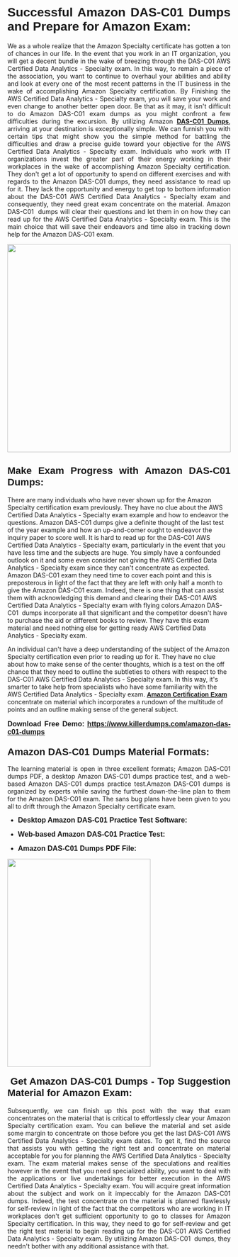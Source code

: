 <h1 dir="ltr" style="text-align: justify;"><strong><span style="font-family:Verdana,Geneva,sans-serif;">Successful Amazon DAS-C01 Dumps and Prepare for Amazon Exam:</span></strong></h1>

<p dir="ltr" style="text-align: justify;">We as a whole realize that the Amazon Specialty certificate has gotten a ton of chances in our life. In the event that you work in an IT organization, you will get a decent bundle in the wake of breezing through the DAS-C01 AWS Certified Data Analytics - Specialty exam. In this way, to remain a piece of the association, you want to continue to overhaul your abilities and ability and look at every one of the most recent patterns in the IT business in the wake of accomplishing Amazon Specialty certification. By Finishing the AWS Certified Data Analytics - Specialty exam, you will save your work and even change to another better open door. Be that as it may, it isn't difficult to do Amazon DAS-C01 exam dumps as you might confront a few difficulties during the excursion. By utilizing Amazon <a href="https://www.killerdumps.com/amazon-das-c01-dumps" target="_self"><strong>DAS-C01 Dumps</strong></a>, arriving at your destination is exceptionally simple. We can furnish you with certain tips that might show you the simple method for battling the difficulties and draw a precise guide toward your objective for the AWS Certified Data Analytics - Specialty exam. Individuals who work with IT organizations invest the greater part of their energy working in their workplaces in the wake of accomplishing Amazon Specialty certification. They don't get a lot of opportunity to spend on different exercises and with regards to the Amazon DAS-C01 dumps, they need assistance to read up for it. They lack the opportunity and energy to get top to bottom information about the DAS-C01 AWS Certified Data Analytics - Specialty exam and consequently, they need great exam concentrate on the material. Amazon DAS-C01  dumps will clear their questions and let them in on how they can read up for the AWS Certified Data Analytics - Specialty exam. This is the main choice that will save their endeavors and time also in tracking down help for the Amazon DAS-C01 exam.</p>

<p dir="ltr" style="text-align: justify;"><a href="https://www.killerdumps.com/amazon-das-c01-dumps" target="_self"><img alt="" src="https://lh3.googleusercontent.com/pw/AMWts8Awo2L3zgHzQ6YfEmTe4jLqDbxcIWs-TOQz5oRk2dAajsIGMCHHXkUvz1_W12Lx2ypOi5ioDTe0jlF2aDjYrAZ3HwJUDwZY99Re8JaaHoXaCpDum_Ib20Z-0s6sXPwVnAAg0ajISCJB1vP2JoakWNrn=w1094-h617-no?authuser=4" style="width: 100%; height: 470px;" /></a></p>

<h2 dir="ltr" style="text-align: justify;"><span style="font-size:22px;"><span style="font-family:Verdana,Geneva,sans-serif;"><strong>Make Exam Progress with Amazon DAS-C01 Dumps:</strong></span></span></h2>

<p>There are many individuals who have never shown up for the Amazon Specialty certification exam previously. They have no clue about the AWS Certified Data Analytics - Specialty exam example and how to endeavor the questions. Amazon DAS-C01 dumps give a definite thought of the last test of the year example and how an up-and-comer ought to endeavor the inquiry paper to score well. It is hard to read up for the DAS-C01 AWS Certified Data Analytics - Specialty exam, particularly in the event that you have less time and the subjects are huge. You simply have a confounded outlook on it and some even consider not giving the AWS Certified Data Analytics - Specialty exam since they can't concentrate as expected. Amazon DAS-C01 exam they need time to cover each point and this is preposterous in light of the fact that they are left with only half a month to give the Amazon DAS-C01 exam. Indeed, there is one thing that can assist them with acknowledging this demand and clearing their DAS-C01 AWS Certified Data Analytics - Specialty exam with flying colors.Amazon DAS-C01  dumps incorporate all that significant and the competitor doesn't have to purchase the aid or different books to review. They have this exam material and need nothing else for getting ready AWS Certified Data Analytics - Specialty exam.</p>

<p>An individual can't have a deep understanding of the subject of the Amazon Specialty certification even prior to reading up for it. They have no clue about how to make sense of the center thoughts, which is a test on the off chance that they need to outline the subtleties to others with respect to the DAS-C01 AWS Certified Data Analytics - Specialty exam. In this way, it's smarter to take help from specialists who have some familiarity with the AWS Certified Data Analytics - Specialty exam. <a href="https://www.killerdumps.com/amazon-specialty-braindumps" target="_self"><span style="font-family:Verdana,Geneva,sans-serif;"><strong>Amazon Certification Exam</strong></span></a> concentrate on material which incorporates a rundown of the multitude of points and an outline making sense of the general subject.</p>

<p dir="ltr" style="text-align: justify;"><span style="font-size:16px;"><strong><span style="font-family:Verdana,Geneva,sans-serif;">Download Free Demo:</span> <span style="font-family:Verdana,Geneva,sans-serif;"><a href="https://www.killerdumps.com/amazon-das-c01-dumps" target="_self">https://www.killerdumps.com/amazon-das-c01-dumps</a></span></strong></span></p>

<h3 dir="ltr" style="text-align: justify;"><span style="font-size:22px;"><span style="font-family:Verdana,Geneva,sans-serif;"><strong>Amazon DAS-C01 Dumps Material Formats:</strong></span></span></h3>

<p dir="ltr" style="text-align: justify;">The learning material is open in three excellent formats; Amazon DAS-C01 dumps PDF, a desktop Amazon DAS-C01 dumps practice test, and a web-based Amazon DAS-C01 dumps practice test.Amazon DAS-C01 dumps is organized by experts while saving the furthest down-the-line plan to them for the Amazon DAS-C01 exam. The sans bug plans have been given to you all to drift through the Amazon Specialty certificate exam.</p>

<ul dir="ltr">
	<li style="text-align: justify;"><span style="font-size:16px;"><span style="font-family:Verdana,Geneva,sans-serif;"><b>Desktop Amazon DAS-C01 Practice Test Software: </b></span></span></li>
	<li>
	<p style="text-align: justify;"><span style="font-size:16px;"><span style="font-family:Verdana,Geneva,sans-serif;"><b id="docs-internal-guid-44b45a43-7fff-2325-b530-fbb6de77fdb4">Web-based Amazon DAS-C01 Practice Test:</b></span></span></p>
	</li>
	<li role="presentation" style="text-align: justify;"><span style="font-size:16px;"><span style="font-family:Verdana,Geneva,sans-serif;"><b id="docs-internal-guid-44b45a43-7fff-2325-b530-fbb6de77fdb4">Amazon DAS-C01 Dumps PDF File:</b> </span></span></li>
</ul>

<p dir="ltr" style="text-align: justify;"><a href="https://www.killerdumps.com/amazon-das-c01-dumps" target="_self"><img alt="" src="https://lh3.googleusercontent.com/pw/AMWts8CR33J04bOu9wNL3aGQNS_cffbm9qG0dYlzNa7jaVRlu36NaqLUkPj87QUCEYgQ087WQBX4YzZab1Ct1ZaPSD1ohUM013qbyl3-qoDtth7Ytn5H6cFE4BPL9s9SN2MoZ9MJ9latZ6qQid198jBoO4eR=w598-h560-no?authuser=4" style="width: 80%; height: 470px;" /></a></p>

<h4 dir="ltr" style="text-align: justify;"><span style="font-size:22px;"><span style="font-family:Verdana,Geneva,sans-serif;"><strong> Get Amazon DAS-C01 Dumps - Top Suggestion Material for Amazon Exam:</strong></span></span></h4>

<p dir="ltr" style="text-align: justify;">Subsequently, we can finish up this post with the way that exam concentrates on the material that is critical to effortlessly clear your Amazon Specialty certification exam. You can believe the material and set aside some margin to concentrate on those before you get the last DAS-C01 AWS Certified Data Analytics - Specialty exam dates. To get it, find the source that assists you with getting the right test and concentrate on material acceptable for you for planning the AWS Certified Data Analytics - Specialty exam. The exam material makes sense of the speculations and realities however in the event that you need specialized ability, you want to deal with the applications or live undertakings for better execution in the AWS Certified Data Analytics - Specialty exam. You will acquire great information about the subject and work on it impeccably for the Amazon DAS-C01 dumps. Indeed, the test concentrate on the material is planned flawlessly for self-review in light of the fact that the competitors who are working in IT workplaces don't get sufficient opportunity to go to classes for Amazon Specialty certification. In this way, they need to go for self-review and get the right test material to begin reading up for the DAS-C01 AWS Certified Data Analytics - Specialty exam. By utilizing Amazon DAS-C01  dumps, they needn't bother with any additional assistance with that.</p>
